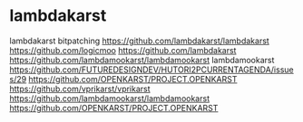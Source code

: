 # lambdakarst

lambdakarst bitpatching https://github.com/lambdakarst/lambdakarst https://github.com/logicmoo https://github.com/lambdakarst https://github.com/lambdamookarst/lambdamookarst lambdamookarst https://github.com/FUTUREDESIGNDEV/HUTORI2PCURRENTAGENDA/issues/29 https://github.com/OPENKARST/PROJECT.OPENKARST https://github.com/vprikarst/vprikarst https://github.com/lambdamookarst/lambdamookarst  https://github.com/OPENKARST/PROJECT.OPENKARST
